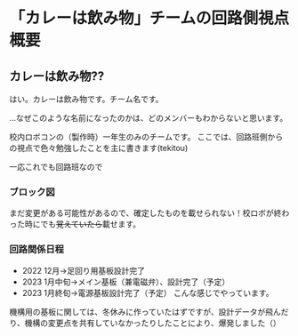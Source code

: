 # 「カレーは飲み物」チームの回路側視点概要
## カレーは飲み物??
はい。カレーは飲み物です。チーム名です。

...なぜこのような名前になったのかは、どのメンバーもわからないと思います。

校内ロボコンの（製作時）一年生のみのチームです。
ここでは、回路班側からの視点で色々勉強したことを主に書きます(tekitou)

一応これでも回路班なので

### ブロック図
まだ変更がある可能性があるので、確定したものを載せられない！校ロボが終わった時にでも~~覚えていたら~~載せます。

### 回路関係日程
- 2022 12月→足回り用基板設計完了
- 2023 1月中旬→メイン基板（兼電磁弁）、設計完了（予定）
- 2023 1月終旬→電源基板設計完了（予定）
こんな感じでやっています。

機構用の基板に関しては、冬休みに作っていたはずですが、設計データが飛んだり、機構の変更点を共有していなかったりしたことにより、爆発しました（）

### 
